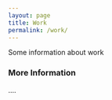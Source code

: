```yaml
---
layout: page
title: Work
permalink: /work/
---
```


Some information about work

### More Information


....